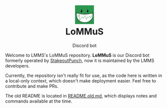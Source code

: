 <div align="center">

<h1>
<img src="lommus.webp" alt="LoMMuS icon" width="60px" /><br>LoMMuS
</h1>
<p>Discord bot</p>

</div>

Welcome to LMMS's LoMMuS repository. **LoMMuS** is our Discord bot formerly operated by [StakeoutPunch](https://github.com/StakeoutPunch), now it is maintained by the LMMS developers.

Currently, the repository isn't really fit for use, as the code here is written in a local-only context, which doesn't make deployment easier. Feel free to contribute and make PRs.

The old README is located in [README.old.md](README.old.md), which displays notes and commands available at the time.